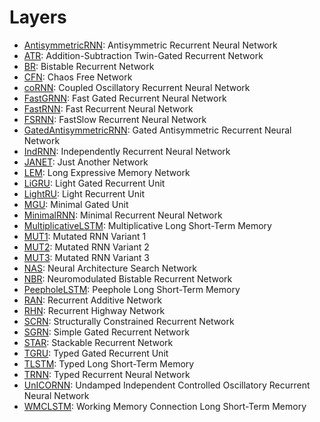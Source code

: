 # Layers

- [AntisymmetricRNN](layers/antisymmetricrnn.md):
  Antisymmetric Recurrent Neural Network  
- [ATR](layers/atr.md):
  Addition-Subtraction Twin-Gated Recurrent Network  
- [BR](layers/br.md):
  Bistable Recurrent Network  
- [CFN](layers/cfn.md):
  Chaos Free Network  
- [coRNN](layers/cornn.md):
  Coupled Oscillatory Recurrent Neural Network  
- [FastGRNN](layers/fastgrnn.md):
  Fast Gated Recurrent Neural Network  
- [FastRNN](layers/fastrnn.md):
  Fast Recurrent Neural Network  
- [FSRNN](layers/fsrnn.md):
  FastSlow Recurrent Neural Network  
- [GatedAntisymmetricRNN](layers/gatedantisymmetricrnn.md):
  Gated Antisymmetric Recurrent Neural Network  
- [IndRNN](layers/indrnn.md):
  Independently Recurrent Neural Network  
- [JANET](layers/janet.md):
  Just Another Network  
- [LEM](layers/lem.md):
  Long Expressive Memory Network  
- [LiGRU](layers/ligru.md):
  Light Gated Recurrent Unit  
- [LightRU](layers/lightru.md):
  Light Recurrent Unit  
- [MGU](layers/mgu.md):
  Minimal Gated Unit  
- [MinimalRNN](layers/minimalrnn.md):
  Minimal Recurrent Neural Network  
- [MultiplicativeLSTM](layers/multiplicativelstm.md):
  Multiplicative Long Short-Term Memory  
- [MUT1](layers/mut1.md):
  Mutated RNN Variant 1  
- [MUT2](layers/mut2.md):
  Mutated RNN Variant 2  
- [MUT3](layers/mut3.md):
  Mutated RNN Variant 3  
- [NAS](layers/nas.md):
  Neural Architecture Search Network  
- [NBR](layers/nbr.md):
  Neuromodulated Bistable Recurrent Network  
- [PeepholeLSTM](layers/peepholelstm.md):
  Peephole Long Short-Term Memory  
- [RAN](layers/ran.md):
  Recurrent Additive Network  
- [RHN](layers/rhn.md):
  Recurrent Highway Network  
- [SCRN](layers/scrn.md):
  Structurally Constrained Recurrent Network  
- [SGRN](layers/sgrn.md):
  Simple Gated Recurrent Network  
- [STAR](layers/star.md):
  Stackable Recurrent Network  
- [TGRU](layers/tgru.md):
  Typed Gated Recurrent Unit  
- [TLSTM](layers/tlstm.md):
  Typed Long Short-Term Memory  
- [TRNN](layers/trnn.md):
  Typed Recurrent Neural Network  
- [UnICORNN](layers/unicornn.md):
  Undamped Independent Controlled Oscillatory Recurrent Neural Network  
- [WMCLSTM](layers/wmclstm.md):
  Working Memory Connection Long Short-Term Memory  
